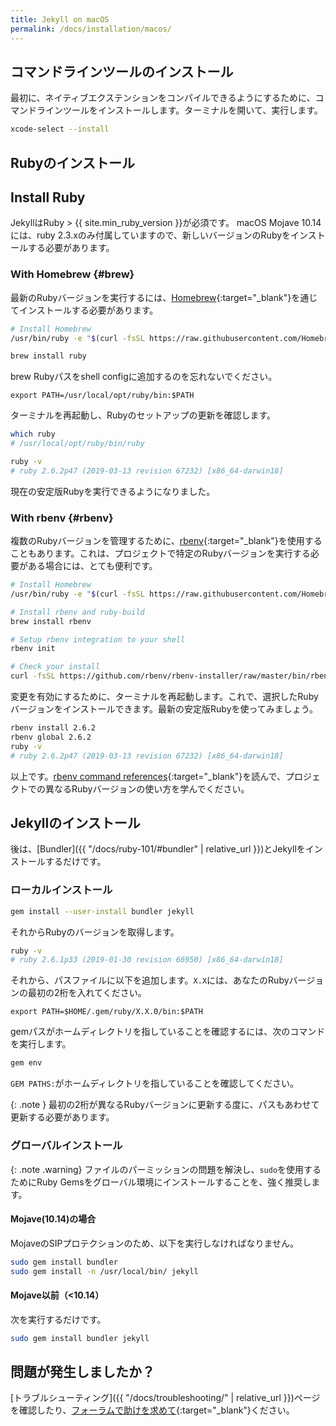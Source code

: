 ```yaml
---
title: Jekyll on macOS
permalink: /docs/installation/macos/
---
```


## コマンドラインツールのインストール
<!-- ## Install Command Line Tools -->

最初に、ネイティブエクステンションをコンパイルできるようにするために、コマンドラインツールをインストールします。ターミナルを開いて、実行します。

<!-- First, you need to install the command-line tools to be able to compile native extensions, open a terminal and run: -->

```sh
xcode-select --install
```

## Rubyのインストール
## Install Ruby

JekyllはRuby > {{ site.min_ruby_version }}が必須です。
macOS Mojave 10.14には、ruby 2.3.xのみ付属していますので、新しいバージョンのRubyをインストールする必要があります。

<!-- Jekyll requires Ruby > {{ site.min_ruby_version }}.
As macOS Mojave 10.14 comes only with ruby 2.3.x, you'll have to install a newer version of Ruby. -->

### With Homebrew {#brew}

最新のRubyバージョンを実行するには、[Homebrew](https://brew.sh){:target="_blank"}を通じてインストールする必要があります。

<!-- To run the latest Ruby version you need to install it through [Homebrew](https://brew.sh). -->

```sh
# Install Homebrew
/usr/bin/ruby -e "$(curl -fsSL https://raw.githubusercontent.com/Homebrew/install/master/install)"

brew install ruby
```

brew Rubyパスをshell configに追加するのを忘れないでください。

<!-- Don't forget to add the brew ruby path to your shell config : -->

```
export PATH=/usr/local/opt/ruby/bin:$PATH
```

ターミナルを再起動し、Rubyのセットアップの更新を確認します。

<!-- Then relaunch your terminal and check your updated Ruby setup: -->

```sh
which ruby
# /usr/local/opt/ruby/bin/ruby

ruby -v
# ruby 2.6.2p47 (2019-03-13 revision 67232) [x86_64-darwin18]
```

現在の安定版Rubyを実行できるようになりました。

<!-- Yay, we are now running current stable Ruby! -->

### With rbenv {#rbenv}

複数のRubyバージョンを管理するために、[rbenv](https://github.com/rbenv/rbenv){:target="_blank"}を使用することもあります。これは、プロジェクトで特定のRubyバージョンを実行する必要がある場合には、とても便利です。

<!-- People often use [rbenv](https://github.com/rbenv/rbenv) to manage multiple
Ruby versions. This is very useful when you need to be able to run a given Ruby version on a project. -->

```sh
# Install Homebrew
/usr/bin/ruby -e "$(curl -fsSL https://raw.githubusercontent.com/Homebrew/install/master/install)"

# Install rbenv and ruby-build
brew install rbenv

# Setup rbenv integration to your shell
rbenv init

# Check your install
curl -fsSL https://github.com/rbenv/rbenv-installer/raw/master/bin/rbenv-doctor | bash
```

変更を有効にするために、ターミナルを再起動します。これで、選択したRubyバージョンをインストールできます。最新の安定版Rubyを使ってみましょう。

<!-- Restart your terminal for changes to take effect.
Now you can install the Ruby version of our choice, let's go with current latest stable Ruby: -->

```sh
rbenv install 2.6.2
rbenv global 2.6.2
ruby -v
# ruby 2.6.2p47 (2019-03-13 revision 67232) [x86_64-darwin18]
```

以上です。[rbenv command references](https://github.com/rbenv/rbenv#command-reference){:target="_blank"}を読んで、プロジェクトでの異なるRubyバージョンの使い方を学んでください。

<!-- That's it! Head over [rbenv command references](https://github.com/rbenv/rbenv#command-reference) to learn how to use different versions of Ruby in your projects. -->

## Jekyllのインストール
<!-- ## Install Jekyll -->

後は、[Bundler]({{ "/docs/ruby-101/#bundler" | relative_url }})とJekyllをインストールするだけです。

<!-- Now all that is left is installing [Bundler](/docs/ruby-101/#bundler) and Jekyll. -->

### ローカルインストール
<!-- ### Local Install -->

```sh
gem install --user-install bundler jekyll
```

それからRubyのバージョンを取得します。

<!-- and then get your Ruby version using -->

```sh
ruby -v
# ruby 2.6.1p33 (2019-01-30 revision 66950) [x86_64-darwin18]
```

それから、パスファイルに以下を追加します。`X.X`には、あなたのRubyバージョンの最初の2桁を入れてください。

<!-- Then append your path file with the following, replacing the `X.X` with the first two digits of your Ruby version. -->

```
export PATH=$HOME/.gem/ruby/X.X.0/bin:$PATH
```

gemパスがホームディレクトリを指していることを確認するには、次のコマンドを実行します。

<!-- To check your that you gem paths point to your home directory run: -->

```sh
gem env
```

`GEM PATHS:`がホームディレクトリを指していることを確認してください。

<!-- And check that `GEM PATHS:` points to a path in your home directory -->

{: .note }
最初の2桁が異なるRubyバージョンに更新する度に、パスもあわせて更新する必要があります。

<!-- {: .note }
Every time you update Ruby to a version with a different first two digits, you will need to update your path to match. -->

### グローバルインストール
<!-- ### Global Install -->

{: .note .warning}
ファイルのパーミッションの問題を解決し、`sudo`を使用するためにRuby Gemsをグローバル環境にインストールすることを、強く推奨します。

<!-- {: .note .warning}
We strongly recommend against installing Ruby gems globally to avoid file permissions problems and using `sudo`. -->

#### Mojave(10.14)の場合
<!-- #### On Mojave (10.14) -->

MojaveのSIPプロテクションのため、以下を実行しなければなりません。

<!-- Because of SIP Protections in Mojave, you must run: -->

```sh
sudo gem install bundler
sudo gem install -n /usr/local/bin/ jekyll
```

#### Mojave以前（<10.14）
<!-- #### Before Mojave (<10.14) -->

次を実行するだけです。

<!-- You only have to run: -->

```sh
sudo gem install bundler jekyll
```

## 問題が発生しましたか？
<!-- ## Problems? -->

[トラブルシューティング]({{ "/docs/troubleshooting/" | relative_url }})ページを確認したり、[フォーラムで助けを求めて](https://talk.jekyllrb.com){:target="_blank"}ください。

<!-- Check out the [troubleshooting](/docs/troubleshooting/) page or [ask for help on our forum](https://talk.jekyllrb.com). -->
